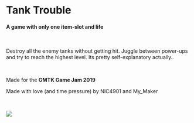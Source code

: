 # Tank Trouble
#### A game with only one item-slot and life

&nbsp;


Destroy all the enemy tanks without getting hit. Juggle between power-ups and try to reach the highest level. Its pretty self-explanatory actually..

&nbsp;

Made for the **GMTK Game Jam 2019**

Made with love (and time pressure) by NIC4901 and My_Maker

&nbsp;

![](https://img.itch.zone/aW1hZ2UvNDYxNTgzLzIzNDc5NjYuZ2lm/347x500/sGl4Ly.gif)
